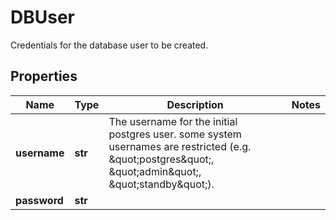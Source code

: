 # DBUser

Credentials for the database user to be created.
## Properties
| Name | Type | Description | Notes |
| ------------ | ------------- | ------------- | ------------- |
| **username** | **str** | The username for the initial postgres user. some system usernames are restricted (e.g. \&quot;postgres\&quot;, \&quot;admin\&quot;, \&quot;standby\&quot;).  |  |
| **password** | **str** |  |  |


